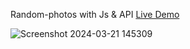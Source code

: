  Random-photos with Js & API [Live Demo](https://davit2605.github.io/Random-photos/)

 ![Screenshot 2024-03-21 145309](https://github.com/Davit2605/Random-photos/assets/125227660/b70fc824-c461-485f-a4eb-ec91cf2ee954)
